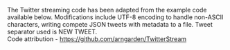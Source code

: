 The Twitter streaming code has been adapted from the example code available below.
Modifications include UTF-8 encoding to handle non-ASCII characters, writing compete JSON tweets with metadata to a file. 
Tweet separator used is NEW TWEET.  
Code attribution -
https://github.com/arngarden/TwitterStream
